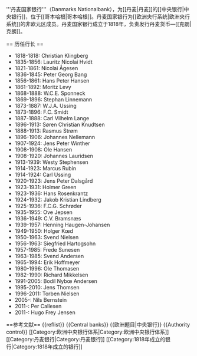 '''丹麦国家银行'''（Danmarks Nationalbank），为[[丹麦|丹麦]]的[[中央银行|中央银行]]，位于[[哥本哈根|哥本哈根]]。丹麦国家银行为[[欧洲央行系统|欧洲央行系统]]的非欧元区成员。丹麦国家银行成立于1818年，负责发行丹麦货币—[[克朗|克朗]]。

== 历任行长 ==
* 1818-1818: Christian Klingberg
* 1835-1856: Lauritz Nicolai Hvidt
* 1821-1861: Nicolai Ågesen 
* 1836-1845: Peter Georg Bang
* 1856-1861: Hans Peter Hansen
* 1861-1892: Moritz Levy
* 1868-1888: W.C.E. Sponneck
* 1869-1896: Stephan Linnemann
* 1873-1887: W.J.A. Ussing
* 1873-1896: F.C. Smidt
* 1887-1888: Carl Vilhelm Lange
* 1896-1913: Søren Christian Knudtsen
* 1888-1913: Rasmus Strøm
* 1896-1906: Johannes Nellemann
* 1907-1924: Jens Peter Winther
* 1908-1908: Ole Hansen 
* 1908-1920: Johannes Lauridsen
* 1913-1939: Westy Stephensen
* 1914-1923: Marcus Rubin
* 1914-1924: Carl Ussing 
* 1920-1923: Jens Peter Dalsgård
* 1923-1931: Holmer Green
* 1923-1936: Hans Rosenkrantz
* 1924-1932: Jakob Kristian Lindberg
* 1925-1936: F.C.G. Schrøder
* 1935-1955: Ove Jepsen
* 1936-1949: C.V. Bramsnæs
* 1939-1957: Henning Haugen-Johansen
* 1949-1950: Holger Kœd
* 1950-1963: Svend Nielsen
* 1956-1963: Siegfried Hartogsohn
* 1957-1985: Frede Sunesen
* 1963-1985: Svend Andersen
* 1965-1994: Erik Hoffmeyer
* 1980-1996: Ole Thomasen
* 1982-1990: Richard Mikkelsen
* 1991-2005: Bodil Nybœ Andersen
* 1995-2010: Jens Thomsen
* 1996-2011: Torben Nielsen
* 2005-: Nils Bernstein
* 2011-: Per Callesen
* 2011-: Hugo Frey Jensen

==参考文献==
{{reflist}}
{{Central banks}}
{{欧洲题目|中央银行}}
{{Authority control}}
[[Category:欧洲中央银行体系|Category:欧洲中央银行体系]]
[[Category:丹麦银行|Category:丹麦银行]]
[[Category:1818年成立的银行|Category:1818年成立的银行]]